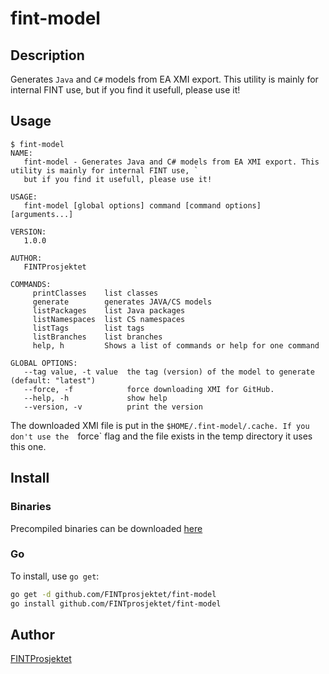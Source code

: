 # fint-model



## Description
Generates `Java` and `C#` models from EA XMI export. This utility is mainly for internal FINT use, but if you 
find it usefull, please use it!

## Usage

```shell
$ fint-model
NAME:
   fint-model - Generates Java and C# models from EA XMI export. This utility is mainly for internal FINT use, `
   but if you find it usefull, please use it!

USAGE:
   fint-model [global options] command [command options] [arguments...]

VERSION:
   1.0.0

AUTHOR:
   FINTProsjektet

COMMANDS:
     printClasses    list classes
     generate        generates JAVA/CS models
     listPackages    list Java packages
     listNamespaces  list CS namespaces
     listTags        list tags
     listBranches    list branches
     help, h         Shows a list of commands or help for one command

GLOBAL OPTIONS:
   --tag value, -t value  the tag (version) of the model to generate (default: "latest")
   --force, -f            force downloading XMI for GitHub.
   --help, -h             show help
   --version, -v          print the version
```

The downloaded XMI file is put in the `$HOME/.fint-model/.cache. If you don't use the 
`force` flag and the file exists in the temp directory it uses this one. 

## Install

### Binaries

Precompiled binaries can be downloaded [here](https://github.com/FINTprosjektet/fint-model/releases/latest)

### Go

To install, use `go get`:

```bash
go get -d github.com/FINTprosjektet/fint-model
go install github.com/FINTprosjektet/fint-model
```

## Author

[FINTProsjektet](https://fintprosjektet.github.io)
